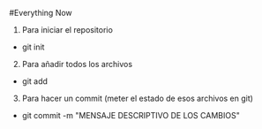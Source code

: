#Everything Now  

1. Para iniciar el repositorio

* git init

2. Para añadir todos los archivos

* git add

3. Para hacer un commit (meter el estado de esos archivos en git)

* git commit -m "MENSAJE DESCRIPTIVO DE LOS CAMBIOS"


